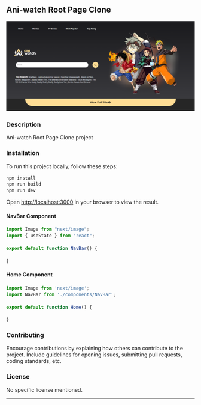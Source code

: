 ## Ani-watch Root Page Clone

![Final Result](/public/final.png)

### Description
Ani-watch Root Page Clone project 

### Installation
To run this project locally, follow these steps:

```bash
npm install
npm run build
npm run dev
```

Open [http://localhost:3000](http://localhost:3000) in your browser to view the result.


#### NavBar Component
```javascript
import Image from "next/image";
import { useState } from "react";

export default function NavBar() {
 
}
```

#### Home Component
```javascript
import Image from 'next/image';
import NavBar from './components/NavBar';

export default function Home() {
 
}
```

### Contributing
Encourage contributions by explaining how others can contribute to the project. Include guidelines for opening issues, submitting pull requests, coding standards, etc.

### License
No specific license mentioned.

---
